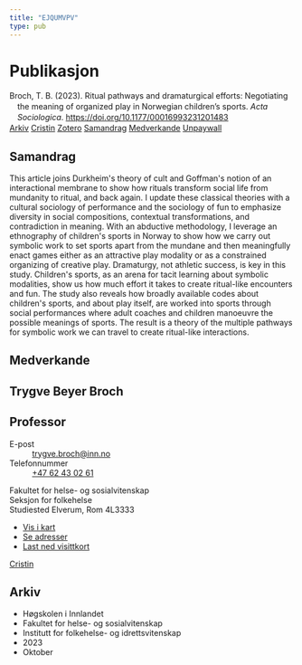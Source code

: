 ```yaml
---
title: "EJQUMVPV"
type: pub
---
```

<h1>Publikasjon</h1>
<article id="csl-bib-container-EJQUMVPV" class="csl-bib-container">
  <div class="csl-bib-body" style="line-height: 1.35; padding-left: 1em; text-indent:-1em;">
  <div class="csl-entry">Broch, T. B. (2023). Ritual pathways and dramaturgical efforts: Negotiating the meaning of organized play in Norwegian children&#x2019;s sports. <i>Acta Sociologica</i>. <a href="https://doi.org/10.1177/00016993231201483">https://doi.org/10.1177/00016993231201483</a></div>
</div>
  <div class="csl-bib-buttons">
    <a href="#taxonomy-article-EJQUMVPV" class="csl-bib-button">Arkiv</a>
    <a href="https://app.cristin.no/results/show.jsf?id=2181857" alt="Cristin URL" class="csl-bib-button">Cristin</a>
    <a href="http://zotero.org/groups/5402882/items/EJQUMVPV" alt="Zotero URL" class="csl-bib-button">Zotero</a>
    <a href="#abstract-article-EJQUMVPV" class="csl-bib-button">Samandrag</a>
    <a href="#contributors-article-EJQUMVPV" class="csl-bib-button">Medverkande</a>
    <a href="https://journals.sagepub.com/doi/pdf/10.1177/00016993231201483" class="csl-bib-button">Unpaywall</a>
  </div>
  <div id="csl-bib-meta-container-EJQUMVPV"></div>
</article>
<div id="csl-bib-meta-EJQUMVPV" class="csl-bib-meta">
  <article id="abstract-article-EJQUMVPV" class="abstract-article">
    <h1>Samandrag</h1>
    This article joins Durkheim's theory of cult and Goffman's notion of an interactional membrane to show how rituals transform social life from mundanity to ritual, and back again. I update these classical theories with a cultural sociology of performance and the sociology of fun to emphasize diversity in social compositions, contextual transformations, and contradiction in meaning. With an abductive methodology, I leverage an ethnography of children's sports in Norway to show how we carry out symbolic work to set sports apart from the mundane and then meaningfully enact games either as an attractive play modality or as a constrained organizing of creative play. Dramaturgy, not athletic success, is key in this study. Children's sports, as an arena for tacit learning about symbolic modalities, show us how much effort it takes to create ritual-like encounters and fun. The study also reveals how broadly available codes about children's sports, and about play itself, are worked into sports through social performances where adult coaches and children manoeuvre the possible meanings of sports. The result is a theory of the multiple pathways for symbolic work we can travel to create ritual-like interactions.
  </article>
  <article id="contributors-article-EJQUMVPV" class="contributors-article">
    <h1>Medverkande</h1>
    <div class="personas"> <div class="vrtx-hinn-person-card"> <div class="photo"> <i class="lar la-user-circle missing-person"></i> </div> <div class="info"> <hgroup><h1>Trygve Beyer Broch</h1> <h2>Professor</h2> </hgroup><dl> <dt>E-post</dt> <dd> <a href="mailto:trygve.broch@inn.no">trygve.broch@inn.no</a> </dd> <dt>Telefonnummer</dt> <dd><a href="tel:+4762430261"> +47 62 43 02 61 </a></dd> </dl> <p> Fakultet for helse- og sosialvitenskap<br> Seksjon for folkehelse<br> Studiested Elverum, Rom 4L3333 </p> <ul class="vrtx-hinn-links"> <li><a href="https://www.google.com/maps?q=60.88177,11.53669">Vis i kart</a></li> <li><a href="https://www.inn.no/finn-en-ansatt/trygve-broch.html#vrtx-hinn-addresses">Se adresser</a></li> <li><a href="https://www.inn.no/finn-en-ansatt/trygve-broch.html?vrtx=vcf">Last ned visittkort</a></li> </ul> </div> </div> <a href="https://app.cristin.no/persons/show.jsf?id=328623" alt="Cristin URL" class="personas-cristin">Cristin</a> </div>
  </article>
  <article id="taxonomy-article-EJQUMVPV" class="taxonomy-article">
    <h1>Arkiv</h1>
    <ul>
      <li>Høgskolen i Innlandet</li>
      <li>Fakultet for helse- og sosialvitenskap</li>
      <li>Institutt for folkehelse- og idrettsvitenskap</li>
      <li>2023</li>
      <li>Oktober</li>
    </ul>
  </article>
</div>
